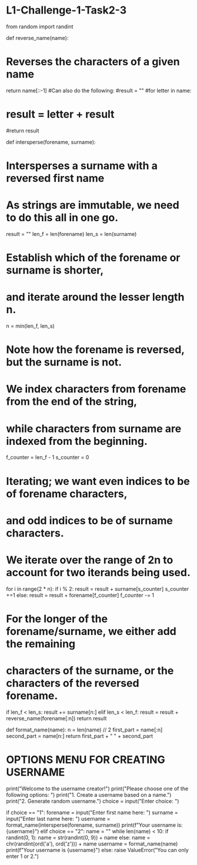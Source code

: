 # L1-Challenge-1-Task2-3

from random import randint
 
def reverse_name(name):
  # Reverses the characters of a given name
  return name[::-1]
  #Can also do the following:
  #result = ""
  #for letter in name:
  #  result = letter + result
  #return result

def intersperse(forename, surname):
  # Intersperses a surname with a reversed first name
  # As strings are immutable, we need to do this all in one go.
  result = ""
  len_f = len(forename)
  len_s = len(surname)
  # Establish which of the forename or surname is shorter,
  # and iterate around the lesser length n.
  n = min(len_f, len_s)
  # Note how the forename is reversed, but the surname is not.
  # We index characters from forename from the end of the string,
  # while characters from surname are indexed from the beginning.
  f_counter = len_f - 1
  s_counter = 0
  # Iterating; we want even indices to be of forename characters,
  # and odd indices to be of surname characters.
  # We iterate over the range of 2n to account for two iterands being used.
  for i in range(2 * n):
    if i % 2:
      result = result + surname[s_counter]
      s_counter +=1
    else:
      result = result + forename[f_counter]
      f_counter -= 1
  # For the longer of the forename/surname, we either add the remaining
  # characters of the surname, or the characters of the reversed forename.
  if len_f < len_s:
    result += surname[n:]
  elif len_s < len_f:
    result = result + reverse_name(forename[:n])
  return result

def format_name(name):
  n = len(name) // 2
  first_part = name[:n]
  second_part = name[n:]
  return first_part + " " + second_part

# OPTIONS MENU FOR CREATING USERNAME

print("Welcome to the username creator!")
print("Please choose one of the following options: ")
print("1. Create a username based on a name.")
print("2. Generate random username.")
choice = input("Enter choice: ")

if choice == "1":
  forename = input("Enter first name here: ")
  surname = input("Enter last name here: ")
  username = format_name(intersperse(forename, surname))
  print(f"Your username is: {username}")
elif choice == "2":
  name = ""
  while len(name) < 10:
    if randint(0, 1):
      name = str(randint(0, 9)) + name
    else:
      name = chr(randint(ord('a'), ord('z'))) + name
  username = format_name(name)
  print(f"Your username is {username}")
else:
  raise ValueError("You can only enter 1 or 2.")
